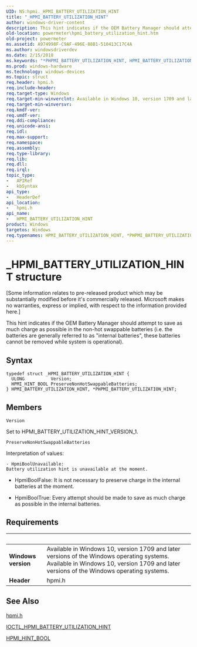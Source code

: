 ```yaml
---
UID: NS:hpmi._HPMI_BATTERY_UTILIZATION_HINT
title: "_HPMI_BATTERY_UTILIZATION_HINT"
author: windows-driver-content
description: This hint indicates if the OEM Battery Manager should attempt to save as much charge as possible in the non-hot swappable batteries (i.e.
old-location: powermeter\hpmi_battery_utilization_hint.htm
old-project: powermeter
ms.assetid: A974998F-C9AF-496E-88B1-510413C17C4A
ms.author: windowsdriverdev
ms.date: 2/15/2018
ms.keywords: "*PHPMI_BATTERY_UTILIZATION_HINT, HPMI_BATTERY_UTILIZATION_HINT, HPMI_BATTERY_UTILIZATION_HINT structure [Power Metering and Budgeting Devices], PHPMI_BATTERY_UTILIZATION_HINT, PHPMI_BATTERY_UTILIZATION_HINT structure pointer [Power Metering and Budgeting Devices], _HPMI_BATTERY_UTILIZATION_HINT, hpmi/HPMI_BATTERY_UTILIZATION_HINT, hpmi/PHPMI_BATTERY_UTILIZATION_HINT, powermeter.hpmi_battery_utilization_hint"
ms.prod: windows-hardware
ms.technology: windows-devices
ms.topic: struct
req.header: hpmi.h
req.include-header: 
req.target-type: Windows
req.target-min-winverclnt: Available in Windows 10, version 1709 and later versions of the Windows operating systems.
req.target-min-winversvr: 
req.kmdf-ver: 
req.umdf-ver: 
req.ddi-compliance: 
req.unicode-ansi: 
req.idl: 
req.max-support: 
req.namespace: 
req.assembly: 
req.type-library: 
req.lib: 
req.dll: 
req.irql: 
topic_type:
-	APIRef
-	kbSyntax
api_type:
-	HeaderDef
api_location:
-	hpmi.h
api_name:
-	HPMI_BATTERY_UTILIZATION_HINT
product: Windows
targetos: Windows
req.typenames: HPMI_BATTERY_UTILIZATION_HINT, *PHPMI_BATTERY_UTILIZATION_HINT
---
```


# _HPMI_BATTERY_UTILIZATION_HINT structure
<p class="CCE_Message">[Some information relates to pre-released product which may be substantially modified before it's commercially released. Microsoft makes no warranties, express or implied, with respect to the information provided here.]

This hint indicates if the OEM Battery Manager should attempt to save as
	much charge as possible in the non-hot swappable batteries (i.e. the
	batteries are generally referred to as "internal batteries", these
	batteries cannot be removed while system is operational).

## Syntax
````
typedef struct _HPMI_BATTERY_UTILIZATION_HINT {
  ULONG          Version;
  HPMI_HINT_BOOL PreserveNonHotSwappableBatteries;
} HPMI_BATTERY_UTILIZATION_HINT, *PHPMI_BATTERY_UTILIZATION_HINT;
````

## Members


`Version`

Set to HPMI_BATTERY_UTILIZATION_HINT_VERSION_1.

`PreserveNonHotSwappableBatteries`

Interpretation of values:


    - HpmiBoolUnavailable:
    Battery utilization hint is unavailable at the moment.

  - HpmiBoolFalse:
    It is not necessary to preserve charge in the internal batteries
	at the moment.

- HpmiBoolTrue:
    Every attempt should be made to save as much charge as possible in
    the internal batteries.


## Requirements
| &nbsp; | &nbsp; |
| ---- |:---- |
| **Windows version** | Available in Windows 10, version 1709 and later versions of the Windows operating systems. Available in Windows 10, version 1709 and later versions of the Windows operating systems. |
| **Header** | hpmi.h |

## See Also

<a href="https://msdn.microsoft.com/35934D6C-3FB4-4AD4-AA50-BD3A7790269F">hpmi.h</a>



<a href="..\hpmi\ni-hpmi-ioctl_hpmi_battery_utilization_hint.md">IOCTL_HPMI_BATTERY_UTILIZATION_HINT</a>



<a href="..\hpmi\ne-hpmi-_hpmi_hint_bool.md">HPMI_HINT_BOOL</a>